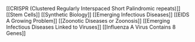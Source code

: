 [[CRISPR (Clustered Regularly Interspaced Short Palindromic repeats)]]
[[Stem Cells]]
[[Synthetic Biology]]
[[Emerging Infectious Diseases]]
[[EIDS A Growing Problem]]
[[Zoonotic Diseases or Zoonosis]]
[[Emerging Infectious Diseases Linked to Viruses]]
[[Influenza A Virus Contains 8 Genes]]

